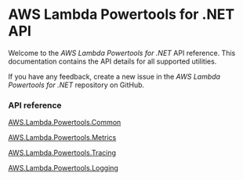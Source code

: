 # AWS Lambda Powertools for .NET API

Welcome to the *AWS Lambda Powertools for .NET* API reference. This documentation contains the API details for all supported utilities.

If you have any feedback, create a new issue in the *AWS Lambda Powertools for .NET* repository on GitHub.

### API reference

[AWS.Lambda.Powertools.Common](api/AWS.Lambda.Powertools.Common.html)

[AWS.Lambda.Powertools.Metrics](api/AWS.Lambda.Powertools.Metrics.html)

[AWS.Lambda.Powertools.Tracing](api/AWS.Lambda.Powertools.Tracing.html)

[AWS.Lambda.Powertools.Logging](api/AWS.Lambda.Powertools.Logging.html)
